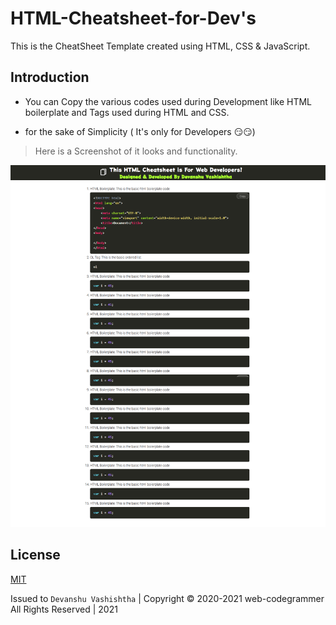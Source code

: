 # HTML-Cheatsheet-for-Dev's

This is the CheatSheet Template created using HTML, CSS & JavaScript.

## Introduction

- You can Copy the various codes used during Development like HTML boilerplate and Tags used during HTML and CSS.

- for the sake of Simplicity ( It's only for Developers 😏😏)

> Here is a Screenshot of it looks and functionality.

![alt text](https://github.com/web-codegrammer/HTML-Cheatsheet-for-Dev-s/blob/main/Screenshot.png)


## License 

[MIT](https://github.com/web-codegrammer/Socket.io-Real-Time-Tweet-Stream/blob/main/LICENSE)

Issued to ```Devanshu Vashishtha``` | Copyright ©️ 2020-2021 web-codegrammer All Rights Reserved | 2021
